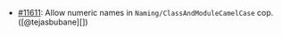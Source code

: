 * [#11611](https://github.com/rubocop/rubocop/pull/11611): Allow numeric names in `Naming/ClassAndModuleCamelCase` cop. ([@tejasbubane][])
